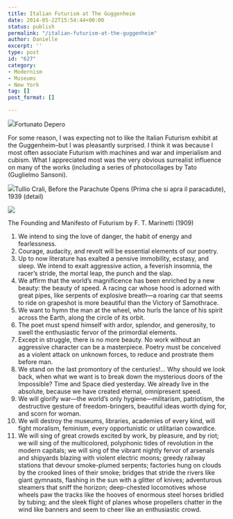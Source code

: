 ```yaml
---
title: Italian Futurism at The Guggenheim
date: 2014-05-22T15:54:44+00:00
status: publish
permalink: "/italian-futurism-at-the-guggenheim"
author: Danielle
excerpt: ''
type: post
id: "627"
category:
- Modernism
- Museums
- New York
tag: []
post_format: []

---
```

![](https://farm6.staticflickr.com/5581/14241912891_5879a76411_z.jpg)Fortunato Depero

For some reason, I was expecting not to like the Italian Futurism exhibit at the Guggenheim–but I was pleasantly surprised. I think it was because I most often associate Futurism with machines and war and imperialism and cubism. What I appreciated most was the very obvious surrealist influence on many of the works (including a series of photocollages by Tato (Guglielmo Sansoni).

  
![](https://farm6.staticflickr.com/5313/14058620187_f48809ec3e_z.jpg)Tullio Crali, Before the Parachute Opens (Prima che si apra il paracadute), 1939 (detail)

  
![](https://farm6.staticflickr.com/5319/14058600110_f8f5441e5b_z.jpg)

The Founding and Manifesto of Futurism by F. T. Marinetti (1909)

 1. We intend to sing the love of danger, the habit of energy and fearlessness.
 2. Courage, audacity, and revolt will be essential elements of our poetry.
 3. Up to now literature has exalted a pensive immobility, ecstasy, and sleep. We intend to exalt aggressive action, a feverish insomnia, the racer’s stride, the mortal leap, the punch and the slap.
 4. We affirm that the world’s magnificence has been enriched by a new beauty: the beauty of speed. A racing car whose hood is adorned with great pipes, like serpents of explosive breath—a roaring car that seems to ride on grapeshot is more beautiful than the Victory of Samothrace.
 5. We want to hymn the man at the wheel, who hurls the lance of his spirit across the Earth, along the circle of its orbit.
 6. The poet must spend himself with ardor, splendor, and generosity, to swell the enthusiastic fervor of the primordial elements.
 7. Except in struggle, there is no more beauty. No work without an aggressive character can be a masterpiece. Poetry must be conceived as a violent attack on unknown forces, to reduce and prostrate them before man.
 8. We stand on the last promontory of the centuries!… Why should we look back, when what we want is to break down the mysterious doors of the Impossible? Time and Space died yesterday. We already live in the absolute, because we have created eternal, omnipresent speed.
 9. We will glorify war—the world’s only hygiene—militarism, patriotism, the destructive gesture of freedom-bringers, beautiful ideas worth dying for, and scorn for woman.
10. We will destroy the museums, libraries, academies of every kind, will fight moralism, feminism, every opportunistic or utilitarian cowardice.
11. We will sing of great crowds excited by work, by pleasure, and by riot; we will sing of the multicolored, polyphonic tides of revolution in the modern capitals; we will sing of the vibrant nightly fervor of arsenals and shipyards blazing with violent electric moons; greedy railway stations that devour smoke-plumed serpents; factories hung on clouds by the crooked lines of their smoke; bridges that stride the rivers like giant gymnasts, flashing in the sun with a glitter of knives; adventurous steamers that sniff the horizon; deep-chested locomotives whose wheels paw the tracks like the hooves of enormous steel horses bridled by tubing; and the sleek flight of planes whose propellers chatter in the wind like banners and seem to cheer like an enthusiastic crowd.